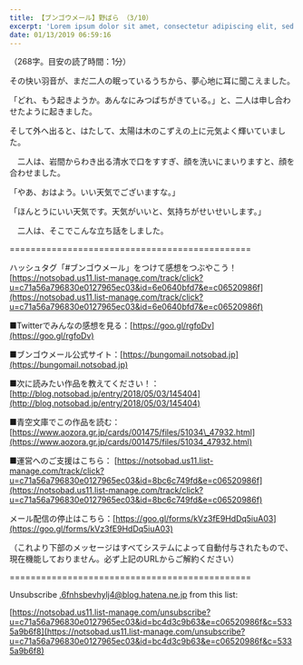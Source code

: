 ```yaml
---
title: 【ブンゴウメール】野ばら （3/10）
excerpt: 'Lorem ipsum dolor sit amet, consectetur adipiscing elit, sed do eiusmod tempor incididunt ut labore et dolore magna aliqua. Praesent elementum facilisis leo vel fringilla est ullamcorper eget. At imperdiet dui accumsan sit amet nulla facilisi morbi tempus.'
date: 01/13/2019 06:59:16
---
```


（268字。目安の読了時間：1分）

その快い羽音が、まだ二人の眠っているうちから、夢心地に耳に聞こえました。

「どれ、もう起きようか。あんなにみつばちがきている。」と、二人は申し合わせたように起きました。

そして外へ出ると、はたして、太陽は木のこずえの上に元気よく輝いていました。

　二人は、岩間からわき出る清水で口をすすぎ、顔を洗いにまいりますと、顔を合わせました。

「やあ、おはよう。いい天気でございますな。」

「ほんとうにいい天気です。天気がいいと、気持ちがせいせいします。」

　二人は、そこでこんな立ち話をしました。

\==============================================

ハッシュタグ「#ブンゴウメール」をつけて感想をつぶやこう！ [https://notsobad.us11.list-manage.com/track/click?u=c71a56a796830e0127965ec03&id=6e0640bfd7&e=c06520986f](https://notsobad.us11.list-manage.com/track/click?u=c71a56a796830e0127965ec03&id=6e0640bfd7&e=c06520986f)

■Twitterでみんなの感想を見る：[https://goo.gl/rgfoDv](https://goo.gl/rgfoDv)

■ブンゴウメール公式サイト：[https://bungomail.notsobad.jp](https://bungomail.notsobad.jp)

■次に読みたい作品を教えてください！：[http://blog.notsobad.jp/entry/2018/05/03/145404](http://blog.notsobad.jp/entry/2018/05/03/145404)

■青空文庫でこの作品を読む：[https://www.aozora.gr.jp/cards/001475/files/51034\_47932.html](https://www.aozora.gr.jp/cards/001475/files/51034_47932.html)

■運営へのご支援はこちら： [https://notsobad.us11.list-manage.com/track/click?u=c71a56a796830e0127965ec03&id=8bc6c749fd&e=c06520986f](https://notsobad.us11.list-manage.com/track/click?u=c71a56a796830e0127965ec03&id=8bc6c749fd&e=c06520986f)

メール配信の停止はこちら：[https://goo.gl/forms/kVz3fE9HdDq5iuA03](https://goo.gl/forms/kVz3fE9HdDq5iuA03)

（これより下部のメッセージはすべてシステムによって自動付与されたもので、現在機能しておりません。必ず上記のURLからご解約ください）

\==============================================

Unsubscribe .6fnhsbevhylj4@blog.hatena.ne.jp from this list:

[https://notsobad.us11.list-manage.com/unsubscribe?u=c71a56a796830e0127965ec03&id=bc4d3c9b63&e=c06520986f&c=5335a9b6f8](https://notsobad.us11.list-manage.com/unsubscribe?u=c71a56a796830e0127965ec03&id=bc4d3c9b63&e=c06520986f&c=5335a9b6f8)